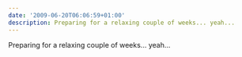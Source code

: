 ```yaml
---
date: '2009-06-20T06:06:59+01:00'
description: Preparing for a relaxing couple of weeks... yeah...
---
```

Preparing for a relaxing couple of weeks... yeah...

